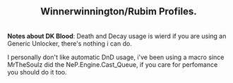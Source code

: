 <h2 align="center"><b>Winnerwinnington/Rubim Profiles.</b></h2> 
<br/>
<b>Notes about DK Blood</b>:  
Death and Decay usage is wierd if you are using an Generic Unlocker, there's nothing i can do.

I personally don't like automatic DnD usage, i've been using a macro since MrTheSoulz did the NeP.Engine.Cast_Queue, if you care for perfomance you should do it too.
